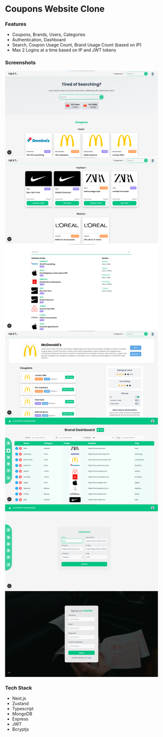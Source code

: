# Coupons Website Clone

### Features
- Coupons, Brands, Users, Categories
- Authentication, Dashboard
- Search, Coupon Usage Count, Brand Usage Count (based on IP)
- Max 2 Logins at a time based on IP and JWT tokens

### Screenshots
![ss1](./readme_images/ss1.png)
![ss1](./readme_images/ss2.png)
![ss1](./readme_images/ss3.png)
![ss1](./readme_images/ss4.png)
![ss1](./readme_images/ss5.png)
![ss1](./readme_images/ss6.png)
![ss1](./readme_images/ss7.png)

### Tech Stack
- Next.js
- Zustand
- Typescript
- MongoDB
- Express
- JWT
- Bcryptjs